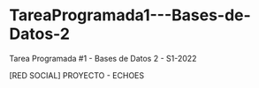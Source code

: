 # TareaProgramada1---Bases-de-Datos-2
Tarea Programada #1 - Bases de Datos 2 - S1-2022

[RED SOCIAL] PROYECTO - ECHOES




